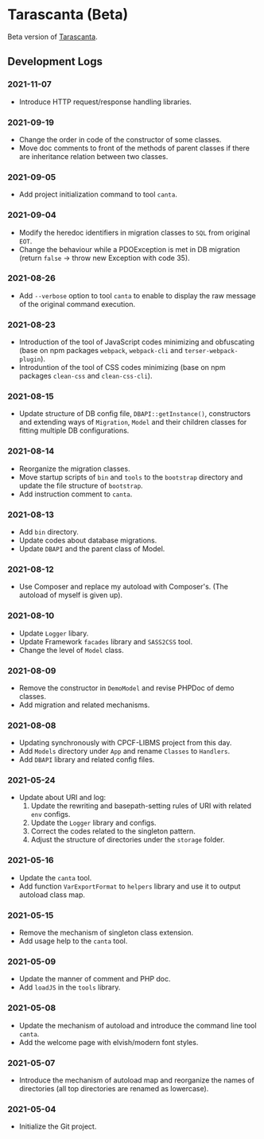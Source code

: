 # Tarascanta (Beta)

Beta version of [Tarascanta](https://github.com/Wujidadi/Tarascanta).


## Development Logs

### 2021-11-07
* Introduce HTTP request/response handling libraries.

### 2021-09-19
* Change the order in code of the constructor of some classes.
* Move doc comments to front of the methods of parent classes if there are inheritance relation between two classes.

### 2021-09-05
* Add project initialization command to tool `canta`.

### 2021-09-04
* Modify the heredoc identifiers in migration classes to `SQL` from original `EOT`.
* Change the behaviour while a PDOException is met in DB migration (return `false` -> throw new Exception with code 35).

### 2021-08-26
* Add `--verbose` option to tool `canta` to enable to display the raw message of the original command execution. 

### 2021-08-23
* Introduction of the tool of JavaScript codes minimizing and obfuscating (base on npm packages `webpack`, `webpack-cli` and `terser-webpack-plugin`).
* Introduntion of the tool of CSS codes minimizing (base on npm packages `clean-css` and `clean-css-cli`).

### 2021-08-15
* Update structure of DB config file, `DBAPI::getInstance()`, constructors and extending ways of `Migration`, `Model` and their children classes for fitting multiple DB configurations.

### 2021-08-14
* Reorganize the migration classes.
* Move startup scripts of `bin` and `tools` to the `bootstrap` directory and update the file structure of `bootstrap`.
* Add instruction comment to `canta`.

### 2021-08-13
* Add `bin` directory.
* Update codes about database migrations.
* Update `DBAPI` and the parent class of Model.

### 2021-08-12
* Use Composer and replace my autoload with Composer's. (The autoload of myself is given up).

### 2021-08-10
* Update `Logger` libary.
* Update Framework `facades` library and `SASS2CSS` tool.
* Change the level of `Model` class.

### 2021-08-09
* Remove the constructor in `DemoModel` and revise PHPDoc of demo classes.
* Add migration and related mechanisms.

### 2021-08-08
* Updating synchronously with CPCF-LIBMS project from this day.
* Add `Models` directory under `App` and rename `Classes` to `Handlers`.
* Add `DBAPI` library and related config files.

### 2021-05-24
* Update about URI and log:
  1. Update the rewriting and basepath-setting rules of URI with related `env` configs.
  2. Update the `Logger` library and configs.
  3. Correct the codes related to the singleton pattern.
  4. Adjust the structure of directories under the `storage` folder.

### 2021-05-16
* Update the `canta` tool.
* Add function `VarExportFormat` to `helpers` library and use it to output autoload class map.

### 2021-05-15
* Remove the mechanism of singleton class extension.
* Add usage help to the `canta` tool.

### 2021-05-09
* Update the manner of comment and PHP doc.
* Add `loadJS` in the `tools` library.

### 2021-05-08
* Update the mechanism of autoload and introduce the command line tool `canta`.
* Add the welcome page with elvish/modern font styles.

### 2021-05-07
* Introduce the mechanism of autoload map and reorganize the names of directories (all top directories are renamed as lowercase).

### 2021-05-04
* Initialize the Git project.
